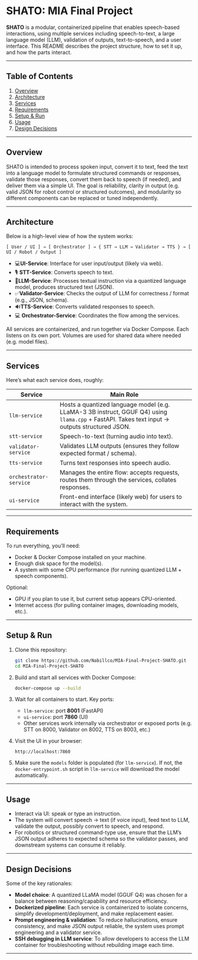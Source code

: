 # SHATO: MIA Final Project

**SHATO** is a modular, containerized pipeline that enables speech-based interactions, using multiple services including speech-to-text, a large language model (LLM), validation of outputs, text-to-speech, and a user interface. This README describes the project structure, how to set it up, and how the parts interact.

---

## Table of Contents

1. [Overview](#overview)
2. [Architecture](#architecture)
3. [Services](#services)
4. [Requirements](#requirements)
5. [Setup & Run](#setup--run)
6. [Usage](#usage)
7. [Design Decisions](#design-decisions)
---

## Overview

SHATO is intended to process spoken input, convert it to text, feed the text into a language model to formulate structured commands or responses, validate those responses, convert them back to speech (if needed), and deliver them via a simple UI. The goal is reliability, clarity in output (e.g. valid JSON for robot control or structured outcomes), and modularity so different components can be replaced or tuned independently.

---

## Architecture

Below is a high-level view of how the system works:

```
[ User / UI ] → [ Orchestrator ] → { STT → LLM → Validator → TTS } → [ UI / Robot / Output ]
```

* 💻**UI-Service**: Interface for user input/output (likely via web).
* 🎙 **STT-Service**: Converts speech to text.
* 🧠**LLM-Service**: Processes textual instruction via a quantized language model, produces structured text (JSON).
* ✅**Validator-Service**: Checks the output of LLM for correctness / format (e.g., JSON, schema).
* 🔊**TTS-Service**: Converts validated responses to speech.
* 💻 **Orchestrator-Service**: Coordinates the flow among the services.

All services are containerized, and run together via Docker Compose. Each listens on its own port. Volumes are used for shared data where needed (e.g. model files).

---

## Services

Here’s what each service does, roughly:

| Service                | Main Role                                                                                                                                     |
| ---------------------- | --------------------------------------------------------------------------------------------------------------------------------------------- |
| `llm-service`          | Hosts a quantized language model (e.g. LLaMA-3 3B instruct, GGUF Q4) using `llama.cpp` + FastAPI. Takes text input → outputs structured JSON. |
| `stt-service`          | Speech-to-text (turning audio into text).                                                                                                     |
| `validator-service`    | Validates LLM outputs (ensures they follow expected format / schema).                                                                         |
| `tts-service`          | Turns text responses into speech audio.                                                                                                       |
| `orchestrator-service` | Manages the entire flow: accepts requests, routes them through the services, collates responses.                                              |
| `ui-service`           | Front-end interface (likely web) for users to interact with the system.                                                                       |

---

## Requirements

To run everything, you’ll need:

* Docker & Docker Compose installed on your machine.
* Enough disk space for the model(s).
* A system with some CPU performance (for running quantized LLM + speech components).

Optional:

* GPU if you plan to use it, but current setup appears CPU-oriented.
* Internet access (for pulling container images, downloading models, etc.).

---

## Setup & Run

1. Clone this repository:

   ```bash
   git clone https://github.com/Nabillco/MIA-Final-Project-SHATO.git
   cd MIA-Final-Project-SHATO
   ```

2. Build and start all services with Docker Compose:

   ```bash
   docker-compose up --build
   ```

3. Wait for all containers to start. Key ports:

   * `llm-service`: port **8001** (FastAPI)
   * `ui-service`: port **7860** (UI)
   * Other services work internally via orchestrator or exposed ports (e.g. STT on 8000, Validator on 8002, TTS on 8003, etc.)

4. Visit the UI in your browser:

   ```
   http://localhost:7860
   ```

5. Make sure the `models` folder is populated (for `llm-service`). If not, the `docker-entrypoint.sh` script in `llm-service` will download the model automatically.

---

## Usage

* Interact via UI: speak or type an instruction.
* The system will convert speech → text (if voice input), feed text to LLM, validate the output, possibly convert to speech, and respond.
* For robotics or structured command-type use, ensure that the LLM’s JSON output adheres to expected schema so the validator passes, and downstream systems can consume it reliably.

---

## Design Decisions

Some of the key rationales:

* **Model choice**: A quantized LLaMA model (GGUF Q4) was chosen for a balance between reasoning/capability and resource efficiency.
* **Dockerized pipeline**: Each service is containerized to isolate concerns, simplify development/deployment, and make replacement easier.
* **Prompt engineering & validation**: To reduce hallucinations, ensure consistency, and make JSON output reliable, the system uses prompt engineering and a validator service.
* **SSH debugging in LLM service**: To allow developers to access the LLM container for troubleshooting without rebuilding image each time.

---
